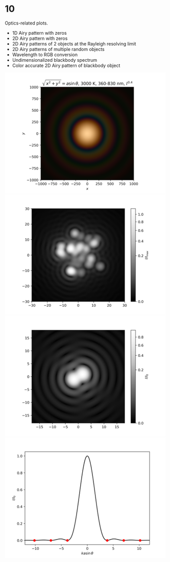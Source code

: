 # 10

Optics-related plots.
-   1D Airy pattern with zeros
-   2D Airy pattern with zeros
-   2D Airy patterns of 2 objects at the Rayleigh resolving limit
-   2D Airy patterns of multiple random objects
-   Wavelength to RGB conversion
-   Undimensionalized blackbody spectrum
-   Color accurate 2D Airy pattern of blackbody object

![color accurate blackbody diffraction](https://raw.githubusercontent.com/olafx/experiments0/master/10/render/Airy_7.png)
![random objects](https://raw.githubusercontent.com/olafx/experiments0/master/10/render/Airy_4.png)
![diffraction limit](https://raw.githubusercontent.com/olafx/experiments0/master/10/render/Airy_3.png)
![1D Airy pattern](https://raw.githubusercontent.com/olafx/experiments0/master/10/render/Airy_1.png)
